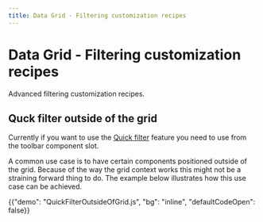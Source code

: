 ```yaml
---
title: Data Grid - Filtering customization recipes
---
```


# Data Grid - Filtering customization recipes

<p class="description">Advanced filtering customization recipes.</p>

## Quck filter outside of the grid

Currently if you want to use the [Quick filter](/x/react-data-grid/filtering/quick-filter/) feature you need to use from the toolbar component slot.

A common use case is to have certain components positioned outside of the grid. Because of the way the grid context works this might not be a straining forward thing to do. The example below illustrates how this use case can be achieved.

{{"demo": "QuickFilterOutsideOfGrid.js", "bg": "inline", "defaultCodeOpen": false}}
